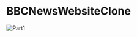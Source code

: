 # BBCNewsWebsiteClone
![Part1](https://drive.google.com/file/d/1kncuBL-pAsKeQSTZS3IxXo7zo-4RRIXg/view?usp=share_link)

